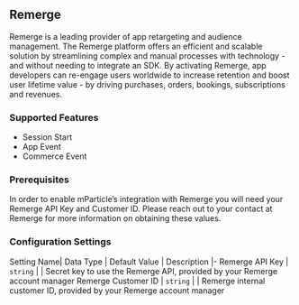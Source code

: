 
## Remerge

Remerge is a leading provider of app retargeting and audience management. The Remerge platform offers an efficient and scalable solution by streamlining complex and manual processes with technology - and without needing to integrate an SDK. By activating Remerge, app developers can re-engage users worldwide to increase retention and boost user lifetime value - by driving purchases, orders, bookings, subscriptions and revenues.

### Supported Features

* Session Start
* App Event
* Commerce Event

### Prerequisites

In order to enable mParticle’s integration with Remerge you will need your Remerge API Key and Customer ID.  Please reach out to your contact at Remerge for more information on obtaining these values.

### Configuration Settings

Setting Name| Data Type | Default Value | Description
|-
Remerge API Key |  `string` | | Secret key to use the Remerge API, provided by your Remerge account manager
Remerge Customer ID |  `string` | | Remerge internal customer ID, provided by your Remerge account manager

